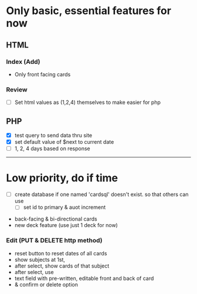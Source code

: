 # Only basic, essential features for now
## HTML

### Index (Add)
- Only front facing cards
### Review
- [ ] Set html values as (1,2,4) themselves to make easier for php
## PHP
- [x] test query to send data thru site
- [x] set default value of $next to current date
- [ ] 1, 2, 4 days based on response
--- 
# Low priority, do if time
- [ ] create database if one named 'cardsql' doesn't exist. so that others can use 
    - [ ] set id to primary & auot increment 
- back-facing & bi-directional cards
- new deck feature (use just 1 deck for now)
### Edit (PUT & DELETE http method)
- reset button to reset dates of all cards
- show subjects at 1st,
- after select, show cards of that subject
- after select, use <dialog> for editing cards
- text field with pre-written, editable front and back of card
- & confirm or delete option